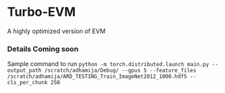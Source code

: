 # Turbo-EVM
A highly optimized version of EVM

### Details Coming soon

Sample command to run
```python -m torch.distributed.launch main.py --output_path /scratch/adhamija/Debug/ --gpus 5 --feature_files /scratch/adhamija/ARD_TESTING_Train_ImageNet2012_1000.hdf5 --cls_per_chunk 250```
